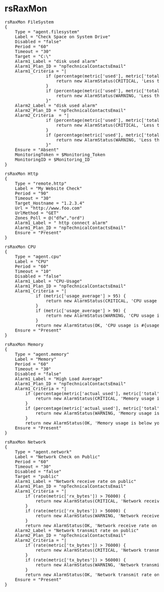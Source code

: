 rsRaxMon
========
<pre>
rsRaxMon FileSystem
{
    Type = "agent.filesystem"
    Label = "Check Space on System Drive"
    Disabled = "false"
    Period = "60"
    Timeout = "30"
    Target = "C:\"  
    Alarm1_Label = "disk used alarm"
    Alarm1_Plan_ID = "npTechnicalContactsEmail"
    Alarm1_Criteria = "|
                if (percentage(metric['used'], metric['total']) > 90) {
                    return new AlarmStatus(CRITICAL, 'Less than 10% free space left.');
                }
                if (percentage(metric['used'], metric['total']) > 80) {
                    return new AlarmStatus(WARNING, 'Less than 20% free space left.');
                }"
    Alarm2_Label = "disk used alarm"
    Alarm2_Plan_ID = "npTechnicalContactsEmail"
    Alarm2_Criteria  = "|
                if (percentage(metric['used'], metric['total']) > 95) {
                    return new AlarmStatus(CRITICAL, 'Less than 5% free space left.');
                }
                if (percentage(metric['used'], metric['total']) > 90) {
                    return new AlarmStatus(WARNING, 'Less than 10% free space left.');
                }"
    Ensure = "Absent"
    MonitoringToken = $Monitoring_Token
    MonitoringID = $Monitoring_ID
}
</pre>
<pre>
rsRaxMon Http
{
    Type = "remote.http"
    Label = "My Website Check"
    Period = "90"
    Timeout = "30"
    Target_Hostname = "1.2.3.4"
    Url = "http://www.foo.com"
    UrlMethod = "GET"
    Zones_Poll = @("dfw","ord")
    Alarm1_Label = " http connect alarm"
    Alarm1_Plan_ID = "npTechnicalContactsEmail"
    Ensure = "Present"
}
</pre>
<pre>
rsRaxMon CPU
{
    Type = "agent.cpu"
    Label = "CPU"
    Period = "60"
    Timeout = "10"
    Disabled = "false"
    Alarm1_Label = "CPU-Usage"
    Alarm1_Plan_ID = "npTechnicalContactsEmail"
    Alarm1_Criteria = "|
            if (metric['usage_average'] > 95) {
                return new AlarmStatus(CRITICAL, 'CPU usage is #{usage_average}%, above your critical threshold of 95%');
            }
            if (metric['usage_average'] > 90) {
                return new AlarmStatus(WARNING, 'CPU usage is #{usage_average}%, above your warning threshold of 90%');
            }
            return new AlarmStatus(OK, 'CPU usage is #{usage_average}%, below your warning threshold of 90%');"
    Ensure = "Present"
}
</pre>
<pre>
rsRaxMon Memory
{
    Type = "agent.memory"
    Label = "Memory"
    Period = "60"
    Timeout = "30"
    Disabled = "false"
    Alarm1_Label = "High Load Average"
    Alarm1_Plan_ID = "npTechnicalContactsEmail"
    Alarm1_Criteria = "|
        if (percentage(metric['actual_used'], metric['total']) > 90) {
            return new AlarmStatus(CRITICAL, 'Memory usage is above your critical threshold of 90%');
        }
        if (percentage(metric['actual_used'], metric['total']) > 80) {
            return new AlarmStatus(WARNING, 'Memory usage is above your warning threshold of 80%');
        }
        return new AlarmStatus(OK, 'Memory usage is below your warning threshold of 80%');"
    Ensure = "Present"
}
</pre>
<pre>
rsRaxMon Network
{
    Type = "agent.network"
    Label = "Network Check on Public"
    Period = "60"
    Timeout = "30"
    Disabled = "false"
    Target = "public"
    Alarm1_Label = "Network receive rate on public"
    Alarm1_Plan_ID = "npTechnicalContactsEmail"
    Alarm1_Criteria = "|
        if (rate(metric['rx_bytes']) > 76000) {
            return new AlarmStatus(CRITICAL, 'Network receive rate on public is above your critical threshold of 76000B/s');
        }
        if (rate(metric['rx_bytes']) > 56000) {
            return new AlarmStatus(WARNING, 'Network receive rate on public is above your warning threshold of 56000B/s');
        }
        return new AlarmStatus(OK, 'Network receive rate on public is below your warning threshold of 56000B/s');"
    Alarm2_Label = "Network transmit rate on public"
    Alarm2_Plan_ID = "npTechnicalContactsEmail"
    Alarm2_Criteria = "|
        if (rate(metric['tx_bytes']) > 76000) {
            return new AlarmStatus(CRITICAL, 'Network transmit rate on public is above your critical threshold of 76000B/s');
        }
        if (rate(metric['tx_bytes']) > 56000) {
            return new AlarmStatus(WARNING, 'Network transmit rate on public is above your warning threshold of 56000B/s');
        }
        return new AlarmStatus(OK, 'Network transmit rate on public is below your warning threshold of 56000B/s');"
    Ensure = "Present"
}
</pre>